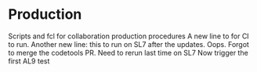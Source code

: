 # Production
Scripts and fcl for collaboration production procedures
A new line to for CI to run.
Another new line: this to run on SL7 after the updates.
Oops. Forgot to merge the codetools PR.  Need to rerun last time on SL7
Now trigger the first AL9 test
